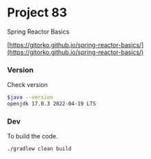 # Project 83

Spring Reactor Basics

[https://gitorko.github.io/spring-reactor-basics/](https://gitorko.github.io/spring-reactor-basics/)

### Version

Check version

```bash
$java --version
openjdk 17.0.3 2022-04-19 LTS
```

### Dev

To build the code.

```bash
./gradlew clean build
```
